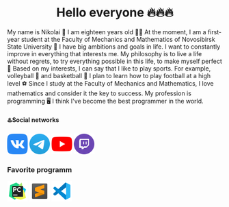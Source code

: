 <h1 align='center'> 
  Hello everyone 🔥🔥🔥
</h1>
My name is Nikolai 🪪 I am eighteen years old 🧑‍💻 At the moment, I am a first-year student at the Faculty of Mechanics and Mathematics of Novosibirsk State University 🪪 I have big ambitions and goals in life. I want to constantly improve in everything that interests me. My philosophy is to live a life without regrets, to try everything possible in this life, to make myself perfect 💼
Based on my interests, I can say that I like to play sports. For example, volleyball 🏐 and basketball 🏀 I plan to learn how to play football at a high level ⚽ Since I study at the Faculty of Mechanics and Mathematics, I love mathematics and consider it the key to success. My profession is programming 🖥️ I think I've become the best programmer in the world.


#### ♨️Social networks

<a href="https://vk.com/n1k17"><img src="Image png icon/Icon VK" alt="Error" height="48"/></a>
<a href="https://t.me/prof_n1k17"><img src="Image png icon/Icon Telegram" alt="Error" height="48"/></a>
<a href="https://www.youtube.com/@n1k17-lite"><img src="Image png icon/Icon YouTube" alt="Error" height="48"/></a>
<a href="https://www.twitch.tv/may_flower_17"><img src="Image png icon/Icon Twitch" alt="Error" height="48"/></a>

### Favorite programm

<img src="Image png Icon/Icon PyCharm"/></a>
<img src="Image png Icon/Icon Sublime Text"/></a>
<img src="Image png Icon/Icon VS code">
